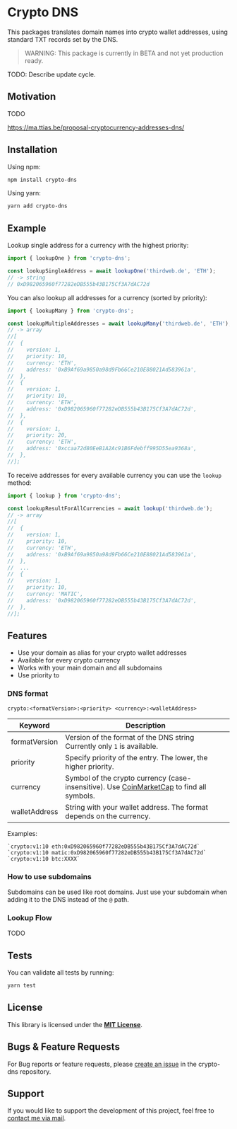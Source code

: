 # Crypto DNS

This packages translates domain names into crypto wallet addresses, using standard TXT records set by the DNS.

> WARNING: This package is currently in BETA and not yet production ready.

TODO: Describe update cycle.

## Motivation

TODO

https://ma.ttias.be/proposal-cryptocurrency-addresses-dns/

## Installation

Using npm:

```bash
npm install crypto-dns
```

Using yarn:

```bash
yarn add crypto-dns
```

## Example

Lookup single address for a currency with the highest priority:

```typescript
import { lookupOne } from 'crypto-dns';

const lookupSingleAddress = await lookupOne('thirdweb.de', 'ETH');
// -> string
// 0xD982065960f77282eDB555b43B175Cf3A7dAC72d
```

You can also lookup all addresses for a currency (sorted by priority):

```typescript
import { lookupMany } from 'crypto-dns';

const lookupMultipleAddresses = await lookupMany('thirdweb.de', 'ETH');
// -> array
//[
//  {
//    version: 1,
//    priority: 10,
//    currency: 'ETH',
//    address: '0xB9Af69a9850a98d9Fb66Ce210E88021Ad583961a',
//  },
//  {
//    version: 1,
//    priority: 10,
//    currency: 'ETH',
//    address: '0xD982065960f77282eDB555b43B175Cf3A7dAC72d',
//  },
//  {
//    version: 1,
//    priority: 20,
//    currency: 'ETH',
//    address: '0xccaa72d80EeB1A2Ac91B6Fdebff995D55ea9368a',
//  },
//];
```

To receive addresses for every available currency you can use the `lookup` method:

```typescript
import { lookup } from 'crypto-dns';

const lookupResultForAllCurrencies = await lookup('thirdweb.de');
// -> array
//[
//  {
//    version: 1,
//    priority: 10,
//    currency: 'ETH',
//    address: '0xB9Af69a9850a98d9Fb66Ce210E88021Ad583961a',
//  },
//  ...
//  {
//    version: 1,
//    priority: 10,
//    currency: 'MATIC',
//    address: '0xD982065960f77282eDB555b43B175Cf3A7dAC72d',
//  },
//];
```

## Features

- Use your domain as alias for your crypto wallet addresses
- Available for every crypto currency
- Works with your main domain and all subdomains
- Use priority to

### DNS format

```
crypto:<formatVersion>:<priority> <currency>:<walletAddress>
```

| Keyword       | Description                                                                                                                             |
| ------------- | --------------------------------------------------------------------------------------------------------------------------------------- |
| formatVersion | Version of the format of the DNS string Currently only `1` is available.                                                                |
| priority      | Specify priority of the entry. The lower, the higher priority.                                                                          |
| currency      | Symbol of the crypto currency (case-insensitive). Use [CoinMarketCap](https://coinmarketcap.com/de/all/views/all/) to find all symbols. |
| walletAddress | String with your wallet address. The format depends on the currency.                                                                    |

Examples:

```
`crypto:v1:10 eth:0xD982065960f77282eDB555b43B175Cf3A7dAC72d`
`crypto:v1:10 matic:0xD982065960f77282eDB555b43B175Cf3A7dAC72d`
`crypto:v1:10 btc:XXXX`
```

### How to use subdomains

Subdomains can be used like root domains. Just use your subdomain when adding it to the DNS instead of the `@` path.

### Lookup Flow

TODO

## Tests

You can validate all tests by running:

```bash
yarn test
```

## License

This library is licensed under the [**MIT License**](https://github.com/LuckyF/crypto-dns/blob/main/LICENSE.md).

## Bugs & Feature Requests

For Bug reports or feature requests, please [create an issue](https://github.com/LuckyF/crypto-dns/issues) in the crypto-dns repository.

## Support

If you would like to support the development of this project, feel free to [contact me via mail](mailto:hey@frischknecht.dev?subject=Support%20Crypto-DNS).

